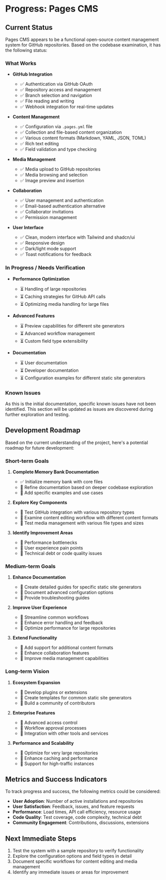 # Progress: Pages CMS

## Current Status

Pages CMS appears to be a functional open-source content management system for GitHub repositories. Based on the codebase examination, it has the following status:

### What Works

- **GitHub Integration**
  - ✅ Authentication via GitHub OAuth
  - ✅ Repository access and management
  - ✅ Branch selection and navigation
  - ✅ File reading and writing
  - ✅ Webhook integration for real-time updates

- **Content Management**
  - ✅ Configuration via `.pages.yml` file
  - ✅ Collection and file-based content organization
  - ✅ Various content formats (Markdown, YAML, JSON, TOML)
  - ✅ Rich text editing
  - ✅ Field validation and type checking

- **Media Management**
  - ✅ Media upload to GitHub repositories
  - ✅ Media browsing and selection
  - ✅ Image preview and insertion

- **Collaboration**
  - ✅ User management and authentication
  - ✅ Email-based authentication alternative
  - ✅ Collaborator invitations
  - ✅ Permission management

- **User Interface**
  - ✅ Clean, modern interface with Tailwind and shadcn/ui
  - ✅ Responsive design
  - ✅ Dark/light mode support
  - ✅ Toast notifications for feedback

### In Progress / Needs Verification

- **Performance Optimization**
  - ⏳ Handling of large repositories
  - ⏳ Caching strategies for GitHub API calls
  - ⏳ Optimizing media handling for large files

- **Advanced Features**
  - ⏳ Preview capabilities for different site generators
  - ⏳ Advanced workflow management
  - ⏳ Custom field type extensibility

- **Documentation**
  - ⏳ User documentation
  - ⏳ Developer documentation
  - ⏳ Configuration examples for different static site generators

### Known Issues

As this is the initial documentation, specific known issues have not been identified. This section will be updated as issues are discovered during further exploration and testing.

## Development Roadmap

Based on the current understanding of the project, here's a potential roadmap for future development:

### Short-term Goals

1. **Complete Memory Bank Documentation**
   - ✅ Initialize memory bank with core files
   - 🔲 Refine documentation based on deeper codebase exploration
   - 🔲 Add specific examples and use cases

2. **Explore Key Components**
   - 🔲 Test GitHub integration with various repository types
   - 🔲 Examine content editing workflow with different content formats
   - 🔲 Test media management with various file types and sizes

3. **Identify Improvement Areas**
   - 🔲 Performance bottlenecks
   - 🔲 User experience pain points
   - 🔲 Technical debt or code quality issues

### Medium-term Goals

1. **Enhance Documentation**
   - 🔲 Create detailed guides for specific static site generators
   - 🔲 Document advanced configuration options
   - 🔲 Provide troubleshooting guides

2. **Improve User Experience**
   - 🔲 Streamline common workflows
   - 🔲 Enhance error handling and feedback
   - 🔲 Optimize performance for large repositories

3. **Extend Functionality**
   - 🔲 Add support for additional content formats
   - 🔲 Enhance collaboration features
   - 🔲 Improve media management capabilities

### Long-term Vision

1. **Ecosystem Expansion**
   - 🔲 Develop plugins or extensions
   - 🔲 Create templates for common static site generators
   - 🔲 Build a community of contributors

2. **Enterprise Features**
   - 🔲 Advanced access control
   - 🔲 Workflow approval processes
   - 🔲 Integration with other tools and services

3. **Performance and Scalability**
   - 🔲 Optimize for very large repositories
   - 🔲 Enhance caching and performance
   - 🔲 Support for high-traffic instances

## Metrics and Success Indicators

To track progress and success, the following metrics could be considered:

- **User Adoption**: Number of active installations and repositories
- **User Satisfaction**: Feedback, issues, and feature requests
- **Performance**: Load times, API call efficiency, resource usage
- **Code Quality**: Test coverage, code complexity, technical debt
- **Community Engagement**: Contributions, discussions, extensions

## Next Immediate Steps

1. Test the system with a sample repository to verify functionality
2. Explore the configuration options and field types in detail
3. Document specific workflows for content editing and media management
4. Identify any immediate issues or areas for improvement
